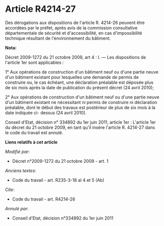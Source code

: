 # Article R4214-27

Des dérogations aux dispositions de l'article R. 4214-26 peuvent être accordées par le préfet, après avis de la commission
consultative départementale de sécurité et d'accessibilité, en cas d'impossibilité technique résultant de l'environnement du
bâtiment.

**Nota:**

Décret 2009-1272 du 21 octobre 2009, art 4 : I. ― Les dispositions de l'article 1er sont applicables :

1° Aux opérations de construction d'un bâtiment neuf ou d'une partie neuve d'un bâtiment existant pour lesquelles une demande
de permis de construire ou, le cas échéant, une déclaration préalable est déposée plus de six mois après la date de
publication du présent décret (24 avril 2010);

2° Aux opérations de construction d'un bâtiment neuf ou d'une partie neuve d'un bâtiment existant ne nécessitant ni permis de
construire ni déclaration préalable, dont le début des travaux est postérieur de plus de six mois à la date indiquée ci-
dessus (24 avril 2010).

Conseil d'Etat, décision n° 334892 du 1er juin 2011, article 1er : L'article 1er du décret du 21 octobre 2009, en tant qu'il
insère l'article R. 4214-27 dans le code du travail est annulé.

**Liens relatifs à cet article**

_Modifié par_:

  - Décret n°2009-1272 du 21 octobre 2009 - art. 1

_Anciens textes_:

  - Code du travail - art. R235-3-18 al 4 et 5 (Ab)

_Cite_:

  - Code du travail - art. R4214-26

_Annulé par_:

  - Conseil d'Etat, décision n°334892 du 1er juin 2011
